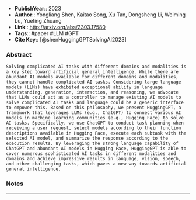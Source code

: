 
- **PublishYear**:: 2023 
- **Author**:: Yongliang Shen, Kaitao Song, Xu Tan, Dongsheng Li, Weiming Lu, Yueting Zhuang
- **Link**:: http://arxiv.org/abs/2303.17580
- **Tags**:: #paper #LLM #GPT
- **Cite Key**:: [@shenHuggingGPTSolvingAI2023]

### Abstract
```
Solving complicated AI tasks with different domains and modalities is a key step toward artificial general intelligence. While there are abundant AI models available for different domains and modalities, they cannot handle complicated AI tasks. Considering large language models (LLMs) have exhibited exceptional ability in language understanding, generation, interaction, and reasoning, we advocate that LLMs could act as a controller to manage existing AI models to solve complicated AI tasks and language could be a generic interface to empower this. Based on this philosophy, we present HuggingGPT, a framework that leverages LLMs (e.g., ChatGPT) to connect various AI models in machine learning communities (e.g., Hugging Face) to solve AI tasks. Specifically, we use ChatGPT to conduct task planning when receiving a user request, select models according to their function descriptions available in Hugging Face, execute each subtask with the selected AI model, and summarize the response according to the execution results. By leveraging the strong language capability of ChatGPT and abundant AI models in Hugging Face, HuggingGPT is able to cover numerous sophisticated AI tasks in different modalities and domains and achieve impressive results in language, vision, speech, and other challenging tasks, which paves a new way towards artificial general intelligence.
```

### Notes


---

